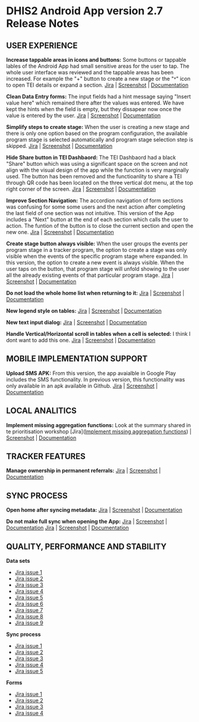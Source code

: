 # DHIS2 Android App version 2.7 Release Notes


## USER EXPERIENCE

**Increase tappable areas in icons and buttons:** Some buttons or tappable lables of the Android App had small sensitive areas for the user to tap. The whole user interface was reviewed and the tappable areas has been increased. For example the "+" button to create a new stage or the "˅" icon to open TEI details or expand a section.
[Jira](https://dhis2.atlassian.net/browse/ANDROAPP-4728) | [Screenshot]() | [Documentation]()

**Clean Data Entry forms:** The input fields had a hint message saying "Insert value here" which remained there after the values was entered. We have kept the hints when the field is empty, but they dissapear now once the value is entered by the user. [Jira](https://dhis2.atlassian.net/browse/ANDROAPP-3999) | [Screenshot]() | [Documentation]()
  
**Simplify steps to create stage:** When the user is creating a new stage and there is only one option based on the program configuration, the available program stage is selected automatically and program stage selection step is skipped. [Jira](https://dhis2.atlassian.net/browse/ANDROAPP-3999) | [Screenshot]() | [Documentation]()

**Hide Share button in TEI Dashbaord:** The TEI Dashbaord had a black "Share" button which was using a significant space on the screen and not align with the visual design of the app while the function is very marginally used. The button has been removed and the functioanlity to share a TEI through QR code has been located on the three vertical dot menu, at the top right corner of the screen. [Jira](https://dhis2.atlassian.net/browse/ANDROAPP-4653) | [Screenshot]() | [Documentation]()
   
**Improve Section Navigation:** The accordion navigation of form sections was confusing for some some users and the next action after completing the last field of one section was not intuitive. This version of the App includes a "Next" button at the end of each section which calls the user to action. The funtion of the button is to close the current section and open the new one. [Jira]() | [Screenshot]() | [Documentation]()

**Create stage button always visible:** When the user groups the events per program stage in a tracker program, the option to create a stage was only visible when the events of the specific program stage where expanded. In this version, the option to create a new event is always visible. When the user taps on the button, that program stage will unfold showing to the user all the already existing events of that particular program stage. [Jira](https://dhis2.atlassian.net/browse/ANDROAPP-4729) | [Screenshot]() | [Documentation]() 
 
**Do not load the whole home list when returning to it:** [Jira](https://dhis2.atlassian.net/browse/ANDROAPP-4802) | [Screenshot]() | [Documentation]()

**New legend style on tables:** [Jira](https://dhis2.atlassian.net/browse/ANDROAPP-4649) | [Screenshot]() | [Documentation]()
    
**New text input dialog:** [Jira](https://dhis2.atlassian.net/browse/ANDROAPP-4827) | [Screenshot]() | [Documentation]()

**Handle Vertical/Horizontal scroll in tables when a cell is selected:** I think I dont want to add this one. [Jira](https://dhis2.atlassian.net/browse/ANDROAPP-4934) | [Screenshot]() | [Documentation]()

## MOBILE IMPLEMENTATION SUPPORT

**Upload SMS APK:** From this version, the app avaialble in Google Play includes the SMS functionality. In previous version, this functionality was only available in an apk available in Github. [Jira](https://dhis2.atlassian.net/browse/ANDROAPP-3888) | [Screenshot]() | [Documentation]()

## LOCAL ANALITICS

**Implement missing aggregation functions:** Look at the summary shared in te prioritisation workshop [Jira]([Implement missing aggregation functions](https://dhis2.atlassian.net/browse/ANDROAPP-4883)) | [Screenshot]() | [Documentation]()

## TRACKER FEATURES

**Manage ownership in permanent referrals:** [Jira](https://dhis2.atlassian.net/browse/ANDROAPP-4199) | [Screenshot]() | [Documentation]()
   
## SYNC PROCESS
**Open home after syncing metadata:** [Jira](https://dhis2.atlassian.net/browse/ANDROAPP-4765) | [Screenshot]() | [Documentation]()

**Do not make full sync when opening the App:** [Jira](https://dhis2.atlassian.net/browse/ANDROAPP-4766) | [Screenshot]() | [Documentation]()
[Jira]() | [Screenshot]() | [Documentation]()
   
 ## QUALITY, PERFORMANCE AND STABILITY
 **Data sets**
 - [Jira issue 1](https://dhis2.atlassian.net/browse/ANDROAPP-4811) 
 - [Jira issue 2](https://dhis2.atlassian.net/browse/ANDROAPP-4744) 
 - [Jira issue 3](https://dhis2.atlassian.net/browse/ANDROAPP-4754) 
 - [Jira issue 4](https://dhis2.atlassian.net/browse/ANDROAPP-4793) 
 - [Jira issue 5](https://dhis2.atlassian.net/browse/ANDROAPP-4828) 
 - [Jira issue 6](https://dhis2.atlassian.net/browse/ANDROAPP-4830) 
 - [Jira issue 7](https://dhis2.atlassian.net/browse/ANDROAPP-4855) 
 - [Jira issue 8](https://dhis2.atlassian.net/browse/ANDROAPP-4857) 
 - [Jira issue 9](https://dhis2.atlassian.net/browse/ANDROAPP-4942) 

  **Sync process**
  - [Jira issue 1](https://dhis2.atlassian.net/browse/ANDROAPP-4892) 
  - [Jira issue 2](https://dhis2.atlassian.net/browse/ANDROAPP-4434) 
  - [Jira issue 3](https://dhis2.atlassian.net/browse/ANDROAPP-4767)
  - [Jira issue 4](https://dhis2.atlassian.net/browse/ANDROAPP-4778) 
  - [Jira issue 5](https://dhis2.atlassian.net/browse/ANDROAPP-4800)
  
  **Forms**
  - [Jira issue 1](https://dhis2.atlassian.net/browse/ANDROAPP-4844) 
  - [Jira issue 2](https://dhis2.atlassian.net/browse/ANDROAPP-4845) 
  - [Jira issue 3](https://dhis2.atlassian.net/browse/ANDROAPP-4846) 
  - [Jira issue 4](https://dhis2.atlassian.net/browse/ANDROAPP-4847)
